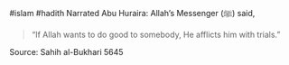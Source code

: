 #islam  #hadith 
Narrated Abu Huraira:
Allah’s Messenger (ﷺ) said,
> “If Allah wants to do good to somebody, He afflicts him with trials.” 

Source: Sahih al-Bukhari 5645